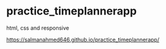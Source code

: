 # practice_timeplannerapp
html, css and responsive

https://salmanahmed646.github.io/practice_timeplannerapp/
